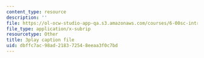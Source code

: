 ```yaml
---
content_type: resource
description: ''
file: https://ol-ocw-studio-app-qa.s3.amazonaws.com/courses/6-00sc-introduction-to-computer-science-and-programming-spring-2011/dbffc7ac98ad218372548eeaa3f0c7bd_VqZBqoZgL7k.srt
file_type: application/x-subrip
resourcetype: Other
title: 3play caption file
uid: dbffc7ac-98ad-2183-7254-8eeaa3f0c7bd
---
```

